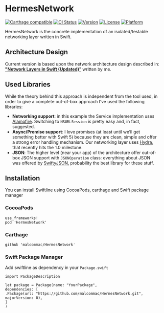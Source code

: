 # HermesNetwork

[![Carthage compatible](https://img.shields.io/badge/Carthage-compatible-4BC51D.svg?style=flat)](https://github.com/Carthage/Carthage) [![CI Status](https://travis-ci.org/malcommac/HermesNetwork.svg)](https://travis-ci.org/malcommac/HermesNetwork) [![Version](https://img.shields.io/cocoapods/v/HermesNetwork.svg?style=flat)](http://cocoadocs.org/docsets/HermesNetwork) [![License](https://img.shields.io/cocoapods/l/HermesNetwork.svg?style=flat)](http://cocoadocs.org/docsets/HermesNetwork) [![Platform](https://img.shields.io/cocoapods/p/HermesNetwork.svg?style=flat)](http://cocoadocs.org/docsets/HermesNetwork)

HermesNetwork is the concrete implementation of an isolated/testable networking layer written in Swift.

## Architecture Design

Current version is based upon the network architecture design described in:
[**"Network Layers in Swift (Updated)**"](http://danielemargutti.com/2017/09/09/network-layers-in-swift-updated/) written by me.

## Used Libraries

While the theory behind this approach is independent from the tool used, in order to give a complete out-of-box approach I’ve used the following libraries:

* **Networking support**: in this example the Service  implementation uses [Alamofire](https://github.com/Alamofire/Alamofire). Switching to `NSURLSession`  is pretty easy and, in fact, suggested.
* **Async/Promise support**: I love promises (at least until we’ll get something better with Swift 5) because they are clean, simple and offer a strong error handling mechanism.
Our networking layer uses [Hydra](https://github.com/malcommac/Hydra), that recently hits the 1.0 milestone.
* **JSON**: The higher level (near your app) of the architecture offer out-of-box JSON support with `JSONOperation`  class: everything about JSON was offered by [SwiftyJSON](https://github.com/SwiftyJSON/SwiftyJSON), probability the best library for these stuff.


## Installation
You can install Swiftline using CocoaPods, carthage and Swift package manager

### CocoaPods

```
use_frameworks!
pod 'HermesNetwork'
```

### Carthage
```
github 'malcommac/HermesNetwork'
```

### Swift Package Manager
Add swiftline as dependency in your `Package.swift`

```
import PackageDescription

let package = Package(name: "YourPackage",
dependencies: [
.Package(url: "https://github.com/malcommac/HermesNetwork.git", majorVersion: 0),
]
)
```

<a name="requirements" />
